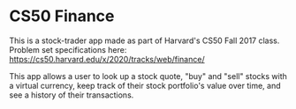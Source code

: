 # CS50 Finance
This is a stock-trader app made as part of Harvard's CS50 Fall 2017 class.
Problem set specifications here: https://cs50.harvard.edu/x/2020/tracks/web/finance/

This app allows a user to look up a stock quote, "buy" and "sell" stocks with a virtual currency, keep track of their stock portfolio's value over time, and see a history of their transactions.
